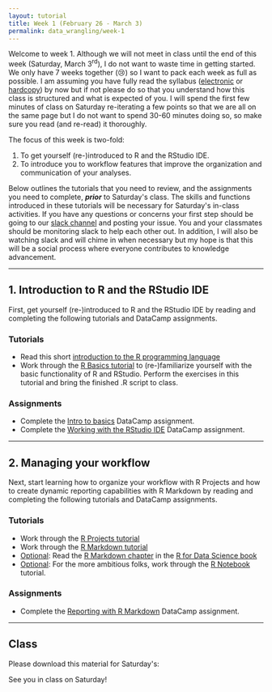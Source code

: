 ```yaml
---
layout: tutorial
title: Week 1 (February 26 - March 3)
permalink: data_wrangling/week-1
---
```


Welcome to week 1. Although we will not meet in class until the end of this week (Saturday, March 3<sup>rd</sup>), I do not want to waste time in getting started. We only have 7 weeks together (&#x1f622;) so I want to pack each week as full as possible. I am assuming you have fully read the syllabus ([electronic](http://uc-r.github.io/data_wrangling) or [hardcopy](https://www.dropbox.com/s/n0iql9tlkmhzjk3/Data%20Wrangling%20with%20R%20Syllabus%20%282018%20Spring%29.pdf?dl=1)) by now but if not please do so that you understand how this class is structured and what is expected of you.  I will spend the first few minutes of class on Saturday re-iterating a few points so that we are all on the same page but I do not want to spend 30-60 minutes doing so, so make sure you read (and re-read) it thoroughly.

The focus of this week is two-fold:

1. To get yourself (re-)introduced to R and the RStudio IDE.
2. To introduce you to workflow features that improve the organization and communication of your analyses.  

Below outlines the tutorials that you need to review, and the assignments you need to complete, __*prior*__ to Saturday's class. The skills and functions introduced in these tutorials will be necessary for Saturday's in-class activities. If you have any questions or concerns your first step should be going to our [slack channel](https://uc-data-wrangling.slack.com/) and posting your issue.  You and your classmates should be monitoring slack to help each other out. In addition, I will also be watching slack and will chime in when necessary but my hope is that this will be a social process where everyone contributes to knowledge advancement.

<hr>

## 1. Introduction to R and the RStudio IDE

First, get yourself (re-)introduced to R and the RStudio IDE by reading and completing the following tutorials and DataCamp assignments.

### Tutorials

- Read this short [introduction to the R programming language](http://uc-r.github.io/introduction)
- Work through the [R Basics tutorial](http://uc-r.github.io/basics) to (re-)familiarize yourself with the basic functionality of R and RStudio. Perform the exercises in this tutorial and bring the finished .R script to class.

### Assignments

- Complete the [Intro to basics](https://www.datacamp.com/groups/data-wrangling-with-r-spring-2018/assignments/18847) DataCamp assignment.
- Complete the [Working with the RStudio IDE](https://www.datacamp.com/groups/data-wrangling-with-r-spring-2018/assignments/18848) DataCamp assignment.

<hr>

## 2. Managing your workflow

Next, start learning how to organize your workflow with R Projects and how to create dynamic reporting capabilities with R Markdown by reading and completing the following tutorials and DataCamp assignments.

### Tutorials

- Work through the [R Projects tutorial](http://uc-r.github.io/r_projects)
- Work through the [R Markdown tutorial](http://uc-r.github.io/r_markdown)
- <u>Optional</u>: Read the [R Markdown chapter](http://r4ds.had.co.nz/r-markdown.html) in the [R for Data Science book](http://r4ds.had.co.nz/)
- <u>Optional</u>: For the more ambitious folks, work through the [R Notebook](http://uc-r.github.io/r_notebook) tutorial.

### Assignments

- Complete the [Reporting with R Markdown](https://www.datacamp.com/groups/data-wrangling-with-r-spring-2018/assignments/18849) DataCamp assignment.

<hr>

## Class

Please download this material for Saturday's: &nbsp; <a href="https://www.dropbox.com/sh/rffjjyaveexk2uu/AAATgRZ1ecjZ6Y__09Gd60uta?dl=1" style="color:black;"><i class="fa fa-cloud-download" style="font-size:1em"></i></a>

See you in class on Saturday!

